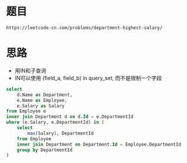 # 题目
`https://leetcode-cn.com/problems/department-highest-salary/`


# 思路
- 用IN和子查询 
- IN可以使用 (field_a, field_b) in query_set, 而不是限制一个字段

```sql
select 
    d.Name as Department,
    e.Name as Employee,
    e.Salary as Salary
from Employee e
inner join Department d on d.Id = e.DepartmentId
where (e.Salary, e.DepartmentId) in (
    select 
        max(Salary), DepartmentId
    from Employee
    inner join Department on Department.Id = Employee.DepartmentId
    group by DepartmentId
)
```